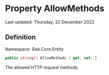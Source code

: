# Property AllowMethods
Last updated: Thursday, 22 December 2022

## Definition
Namespace: Sisk.Core.Entity

```csharp
public string[] AllowMethods { get; set; }
```

The allowed HTTP request methods.

